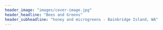```yaml
---
header_image: "images/cover-image.jpg"
header_headline: "Bees and Greens"
header_subheadline: "honey and microgreens - Bainbridge Island, WA"
---
```

